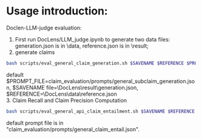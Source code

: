 # Usage introduction:
Doclen-LLM-judge evaluation:
1. First run DocLens/LLM_judge.ipynb to generate two data files: generation.json is in \data, reference.json is in \result;
2. generate claims
```bash
bash scripts/eval_general_claim_generation.sh $SAVENAME $REFERENCE $PROMPT_FILE
```
default $PROMPT_FILE=claim_evaluation/prompts/general_subclaim_generation.json, $SAVENAME file=\DocLens\result\generation.json, $REFERENCE=\DocLens\data\reference.json  
3. Claim Recall and Claim Precision Computation
```bash
bash scripts/eval_general_api_claim_entailment.sh $SAVENAME $REFERENCE $PROMPT_FILE
```
default prompt file is in "claim_evaluation/prompts/general_claim_entail.json". 
